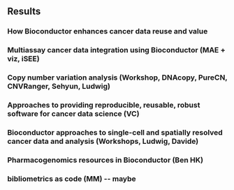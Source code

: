 ## Results

### How Bioconductor enhances cancer data reuse and value


### Multiassay cancer data integration using Bioconductor (MAE + viz, iSEE)


### Copy number variation analysis (Workshop, DNAcopy, PureCN, CNVRanger, Sehyun, Ludwig)


### Approaches to providing reproducible, reusable, robust software for cancer data science (VC)


### Bioconductor approaches to single-cell and spatially resolved cancer data and analysis (Workshops, Ludwig, Davide)


### Pharmacogenomics resources in Bioconductor (Ben HK)


### bibliometrics as code (MM) -- maybe

